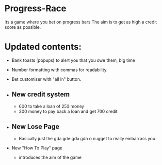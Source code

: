 # Progress-Race
Its a game where you bet on progress bars
The aim is to get as high a credit score as possible.
# Updated contents:

 - Bank toasts (popups) to alert you that you owe them, big time
 - Number formatting with commas  for readability.
  - Bet customiser with "all in" button. 

  
 - New credit system 
	 - 
	  - 600 to take a loan of 250 money
	  - 300 money to pay back a loan and get 700 credit
  - New Lose Page
	  - 
	  - Basically just the gda gde gda gda o nugget to really embarrass you.

- New "How To Play" page
 	- introduces the aim of the game
  
